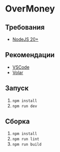 # OverMoney

## Требования
- [NodeJS 20+](https://nodejs.org)

## Рекомендации
- [VSCode](https://code.visualstudio.com/)
- [Volar](https://marketplace.visualstudio.com/items?itemName=Vue.volar)

## Запуск
1. `npm install`
2. `npm run dev`

## Сборка
1. `npm install`
2. `npm run lint`
3. `npm run build`
